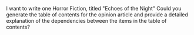 I want to write one Horror Fiction, titled "Echoes of the Night" Could you generate the table of contents for the opinion article and provide a detailed explanation of the dependencies between the items in the table of contents?